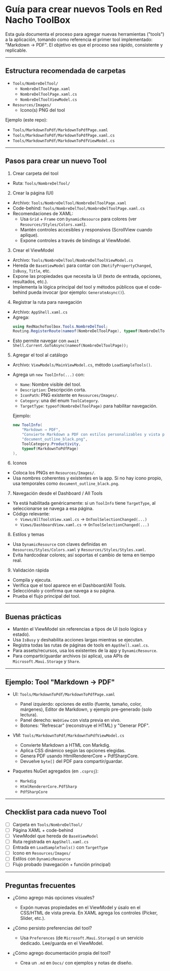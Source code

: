 # Guía para crear nuevos Tools en Red Nacho ToolBox

Esta guía documenta el proceso para agregar nuevas herramientas ("tools") a la aplicación, tomando como referencia el primer tool implementado: "Markdown → PDF". El objetivo es que el proceso sea rápido, consistente y replicable.

---

## Estructura recomendada de carpetas

- `Tools/NombreDelTool/`
  - `NombreDelToolPage.xaml`
  - `NombreDelToolPage.xaml.cs`
  - `NombreDelToolViewModel.cs`
- `Resources/Images/`
  - Icono(s) PNG del tool

Ejemplo (este repo):
- `Tools/MarkdownToPdf/MarkdownToPdfPage.xaml`
- `Tools/MarkdownToPdf/MarkdownToPdfPage.xaml.cs`
- `Tools/MarkdownToPdf/MarkdownToPdfViewModel.cs`

---

## Pasos para crear un nuevo Tool

1) Crear carpeta del tool
- Ruta: `Tools/NombreDelTool/`

2) Crear la página (UI)
- Archivo: `Tools/NombreDelTool/NombreDelToolPage.xaml`
- Code-behind: `Tools/NombreDelTool/NombreDelToolPage.xaml.cs`
- Recomendaciones de XAML:
  - Usa `Grid` + `Frame` con `DynamicResource` para colores (ver `Resources/Styles/Colors.xaml`).
  - Mantén controles accesibles y responsivos (ScrollView cuando aplique).
  - Expone controles a través de bindings al ViewModel.

3) Crear el ViewModel
- Archivo: `Tools/NombreDelTool/NombreDelToolViewModel.cs`
- Hereda de `BaseViewModel` para contar con `INotifyPropertyChanged`, `IsBusy`, `Title`, etc.
- Expone las propiedades que necesita la UI (texto de entrada, opciones, resultados, etc.).
- Implementa la lógica principal del tool y métodos públicos que el code-behind pueda invocar (por ejemplo: `GenerateAsync()`).

4) Registrar la ruta para navegación
- Archivo: `AppShell.xaml.cs`
- Agrega:
  ```csharp
  using RedNachoToolbox.Tools.NombreDelTool;
  Routing.RegisterRoute(nameof(NombreDelToolPage), typeof(NombreDelToolPage));
  ```
- Esto permite navegar con `await Shell.Current.GoToAsync(nameof(NombreDelToolPage));`

5) Agregar el tool al catálogo
- Archivo: `ViewModels/MainViewModel.cs`, método `LoadSampleTools()`.
- Agrega un `new ToolInfo(...)` con:
  - `Name`: Nombre visible del tool.
  - `Description`: Descripción corta.
  - `IconPath`: PNG existente en `Resources/Images/`.
  - `Category`: una del enum `ToolCategory`.
  - `TargetType`: `typeof(NombreDelToolPage)` para habilitar navegación.

  Ejemplo:
  ```csharp
  new ToolInfo(
      "Markdown → PDF",
      "Convierte Markdown a PDF con estilos personalizables y vista previa.",
      "document_outline_black.png",
      ToolCategory.Productivity,
      typeof(MarkdownToPdfPage)
  ),
  ```

6) Iconos
- Coloca los PNGs en `Resources/Images/`.
- Usa nombres coherentes y existentes en la app. Si no hay icono propio, usa temporales como `document_outline_black.png`.

7) Navegación desde el Dashboard / All Tools
- Ya está habilitada genéricamente: si un `ToolInfo` tiene `TargetType`, al seleccionarse se navega a esa página.
- Código relevante:
  - `Views/AllToolsView.xaml.cs` → `OnToolSelectionChanged(...)`
  - `Views/DashboardView.xaml.cs` → `OnToolSelectionChanged(...)`

8) Estilos y temas
- Usa `DynamicResource` con claves definidas en `Resources/Styles/Colors.xaml` y `Resources/Styles/Styles.xaml`.
- Evita hardcodear colores; así soportas el cambio de tema en tiempo real.

9) Validación rápida
- Compila y ejecuta.
- Verifica que el tool aparece en el Dashboard/All Tools.
- Selecciónalo y confirma que navega a su página.
- Prueba el flujo principal del tool.

---

## Buenas prácticas

- Mantén el ViewModel sin referencias a tipos de UI (solo lógica y estado).
- Usa `IsBusy` y deshabilita acciones largas mientras se ejecutan.
- Registra todas las rutas de páginas de tools en `AppShell.xaml.cs`.
- Para assets/recursos, usa los existentes de la app y `DynamicResource`.
- Para compartir/guardar archivos (si aplica), usa APIs de `Microsoft.Maui.Storage` y `Share`.

---

## Ejemplo: Tool "Markdown → PDF"

- UI: `Tools/MarkdownToPdf/MarkdownToPdfPage.xaml`
  - Panel izquierdo: opciones de estilo (fuente, tamaño, color, márgenes), Editor de Markdown, y ejemplo pre-generado (solo lectura).
  - Panel derecho: `WebView` con vista previa en vivo.
  - Botones: "Refrescar" (reconstruye el HTML) y "Generar PDF".

- VM: `Tools/MarkdownToPdf/MarkdownToPdfViewModel.cs`
  - Convierte Markdown a HTML con Markdig.
  - Aplica CSS dinámico según las opciones elegidas.
  - Genera PDF usando HtmlRendererCore + PdfSharpCore.
  - Devuelve `byte[]` del PDF para compartir/guardar.

- Paquetes NuGet agregados (en `.csproj`):
  - `Markdig`
  - `HtmlRendererCore.PdfSharp`
  - `PdfSharpCore`

---

## Checklist para cada nuevo Tool

- [ ] Carpeta en `Tools/NombreDelTool/`
- [ ] Página XAML + code-behind
- [ ] ViewModel que hereda de `BaseViewModel`
- [ ] Ruta registrada en `AppShell.xaml.cs`
- [ ] Entrada en `LoadSampleTools()` con `TargetType`
- [ ] Icono en `Resources/Images/`
- [ ] Estilos con `DynamicResource`
- [ ] Flujo probado (navegación + función principal)

---

## Preguntas frecuentes

- ¿Cómo agrego más opciones visuales? 
  - Expón nuevas propiedades en el ViewModel y úsalo en el CSS/HTML de vista previa. En XAML agrega los controles (Picker, Slider, etc.).

- ¿Cómo persisto preferencias del tool? 
  - Usa `Preferences` (de `Microsoft.Maui.Storage`) o un servicio dedicado. Lee/guarda en el ViewModel.

- ¿Cómo agrego documentación propia del tool? 
  - Crea un `.md` en `Docs/` con ejemplos y notas de diseño.
